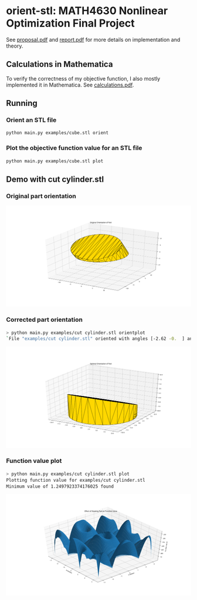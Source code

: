# orient-stl: MATH4630 Nonlinear Optimization Final Project

See [proposal.pdf](proposal.pdf) and [report.pdf](report.pdf) for more details on implementation and theory.

## Calculations in Mathematica

To verify the correctness of my objective function, I also mostly implemented it in Mathematica. See [calculations.pdf](calculations.pdf).

## Running

### Orient an STL file

```bash
python main.py examples/cube.stl orient
```

### Plot the objective function value for an STL file

```bash
python main.py examples/cube.stl plot
```

## Demo with cut cylinder.stl

### Original part orientation

![figures/Figure_1.png](figures/Figure_1.png)

### Corrected part orientation

```bash
> python main.py examples/cut cylinder.stl orientplot
`File "examples/cut cylinder.stl" oriented with angles [-2.62 -0.  ] and value 0.12231975793838501 in 586 ms`
```

![figures/Figure_2.png](figures/Figure_2.png)

### Function value plot

```bash
> python main.py examples/cut cylinder.stl plot
Plotting function value for examples/cut cylinder.stl
Minimum value of 1.2497923374176025 found
```

![figures/Figure_3.png](figures/Figure_3.png)
